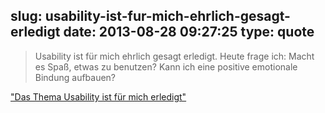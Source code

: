 slug: usability-ist-fur-mich-ehrlich-gesagt-erledigt
date: 2013-08-28 09:27:25
type: quote
---

> Usability ist für mich ehrlich gesagt erledigt. Heute frage ich: Macht es Spaß, etwas zu benutzen? Kann ich eine positive emotionale Bindung aufbauen?

["Das Thema Usability ist für mich erledigt"](http://www.brandeins.de/archiv/2013/fortschritt-wagen/das-thema-usability-ist-fuer-mich-erledigt.html)
